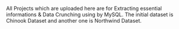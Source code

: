 All Projects which are uploaded here are for Extracting essential informations & Data Crunching using by MySQL.
The initial dataset is Chinook Dataset and another one is Northwind Dataset.
